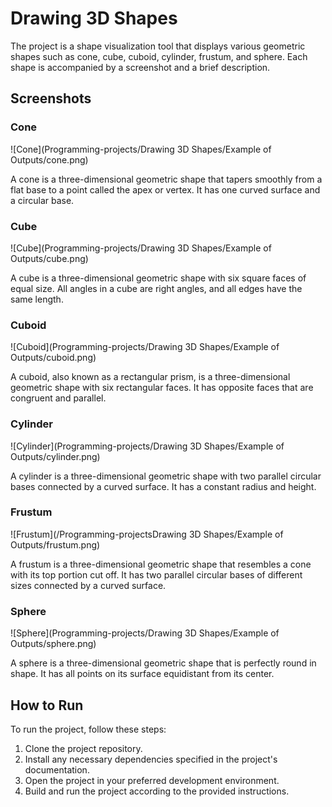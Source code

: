 # Drawing 3D Shapes

The project is a shape visualization tool that displays various geometric shapes such as cone, cube, cuboid, cylinder, frustum, and sphere. Each shape is accompanied by a screenshot and a brief description.

## Screenshots

### Cone
![Cone](Programming-projects/Drawing 3D Shapes/Example of Outputs/cone.png)

A cone is a three-dimensional geometric shape that tapers smoothly from a flat base to a point called the apex or vertex. It has one curved surface and a circular base.

### Cube
![Cube](Programming-projects/Drawing 3D Shapes/Example of Outputs/cube.png)

A cube is a three-dimensional geometric shape with six square faces of equal size. All angles in a cube are right angles, and all edges have the same length.

### Cuboid
![Cuboid](Programming-projects/Drawing 3D Shapes/Example of Outputs/cuboid.png)

A cuboid, also known as a rectangular prism, is a three-dimensional geometric shape with six rectangular faces. It has opposite faces that are congruent and parallel.

### Cylinder
![Cylinder](Programming-projects/Drawing 3D Shapes/Example of Outputs/cylinder.png)

A cylinder is a three-dimensional geometric shape with two parallel circular bases connected by a curved surface. It has a constant radius and height.

### Frustum
![Frustum](/Programming-projectsDrawing 3D Shapes/Example of Outputs/frustum.png)

A frustum is a three-dimensional geometric shape that resembles a cone with its top portion cut off. It has two parallel circular bases of different sizes connected by a curved surface.

### Sphere
![Sphere](Programming-projects/Drawing 3D Shapes/Example of Outputs/sphere.png)

A sphere is a three-dimensional geometric shape that is perfectly round in shape. It has all points on its surface equidistant from its center.

## How to Run

To run the project, follow these steps:

  1. Clone the project repository.
  2. Install any necessary dependencies specified in the project's documentation.
  3. Open the project in your preferred development environment.
  4. Build and run the project according to the provided instructions.
